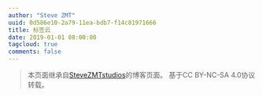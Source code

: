 ```yaml
---
author: "Steve ZMT"
uuid: 0d586e10-2a79-11ea-bdb7-f14c81971666
title: 标签云
date: 2019-01-01 08:00:00
tagcloud: true
comments: false
---
```



>   本页面继承自[SteveZMTstudios](https://blog.stevezmt.com)的博客页面。
>   基于CC BY-NC-SA 4.0协议转载。
